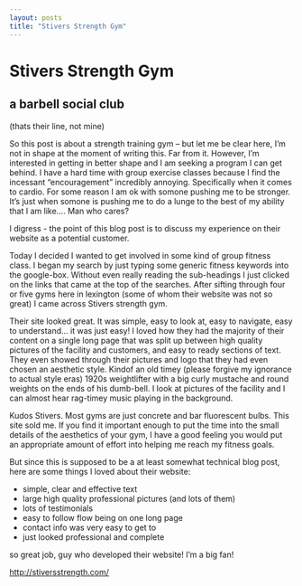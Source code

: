 ```yaml
---
layout: posts
title: "Stivers Strength Gym"
---
```



# Stivers Strength Gym 
## a barbell social club 
(thats their line, not mine)

So this post is about a strength training gym – but let me be clear here, I’m not in shape at the moment of writing this. Far from it. However, I’m interested in getting in better shape and I am seeking a program I can get behind. I have a hard time with group exercise classes because I find the incessant “encouragement” incredibly annoying. Specifically when it comes to cardio. For some reason I am ok with somone pushing me to be stronger. It’s just when somone is pushing me to do a lunge to the best of my ability that I am like…. Man who cares? 

I digress - the point of this blog post is to discuss my experience on their website as a potential customer.  

Today I decided I wanted to get involved in some kind of group fitness class. I began my search by just typing some generic fitness keywords into the google-box. Without even really reading the sub-headings I just clicked on the links that came at the top of the searches. After sifting through four or five gyms here in lexington (some of whom their website was not so great) I came across Stivers strength gym.

Their site looked great. It was simple, easy to look at, easy to navigate, easy to understand… it was just easy! I loved how they had the majority of their content on a single long page that was split up between high quality pictures of the facility and customers, and easy to ready sections of text. They even showed through their pictures and logo that they had even chosen an aesthetic style. Kindof an old timey (please forgive my ignorance to actual style eras) 1920s weightlifter with a big curly mustache and round weights on the ends of his dumb-bell. I look at pictures of the facility and I can almost hear rag-timey music playing in the background. 

Kudos Stivers. Most gyms are just concrete and bar fluorescent  bulbs. This site sold me. If you find it important enough to put the time into the small details of the aesthetics of your gym, I have a good feeling you would put an appropriate amount of effort into helping me reach my fitness goals. 

But since this is supposed to be a at least somewhat technical blog post, here are some things I loved about their website: 

- simple, clear and effective text
- large high quality professional pictures (and lots of them)
- lots of testimonials
- easy to follow flow being on one long page
- contact info was very easy to get to
- just looked professional and complete

so great job, guy who developed their website! I’m a big fan!

http://stiversstrength.com/